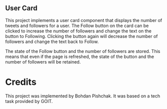 ## User Card

This project implements a user card component that displays the number of tweets and followers for a user. The Follow button on the card can be clicked to increase the number of followers and change the text on the button to Following. Clicking the button again will decrease the number of followers and change the text back to Follow.

The state of the Follow button and the number of followers are stored. This means that even if the page is refreshed, the state of the button and the number of followers will be retained.

# Credits

This project was implemented by Bohdan Pishchak. It was based on a tech task provided by GOIT.
